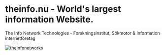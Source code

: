 # theinfo.nu - World's largest information Website.

The Info Network Technologies - Forskningsinstitut, Sökmotor & Information internetföretag

![theinfonetworks](https://user-images.githubusercontent.com/83747215/171925705-7f286fe6-4724-40da-9645-3e843333d94b.png)
